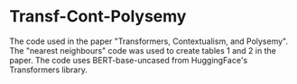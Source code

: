 # Transf-Cont-Polysemy
The code used in the paper "Transformers, Contextualism, and Polysemy". The "nearest neighbours" code was used to create tables 1 and 2 in the paper. The code uses BERT-base-uncased from HuggingFace's Transformers library.  
